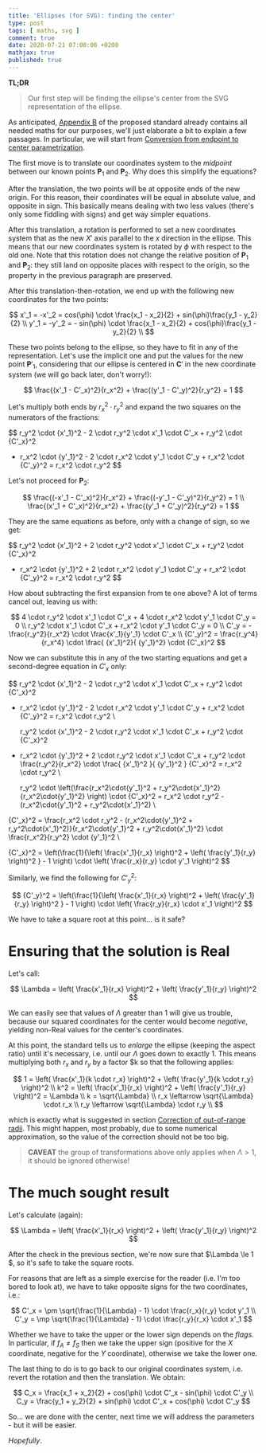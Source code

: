 ```yaml
---
title: 'Ellipses (for SVG): finding the center'
type: post
tags: [ maths, svg ]
comment: true
date: 2020-07-21 07:00:00 +0200
mathjax: true
published: true
---
```


**TL;DR**

> Our first step will be finding the ellipse's center from the SVG
> representation of the ellipse.

As anticipated, [Appendix B][] of the proposed standard already contains
all needed maths for our purposes, we'll just elaborate a bit to explain
a few passages. In particular, we will start from [Conversion from
endpoint to center parametrization][].

The first move is to translate our coordinates system to the *midpoint*
between our known points $\mathbf{P}_1$ and $\mathbf{P}_2$. Why does
this simplify the equations?

After the translation, the two points will be at opposite ends of the
new origin. For this reason, their coordinates will be equal in absolute
value, and opposite in sign. This basically means dealing with two less
values (there's only some fiddling with signs) and get way simpler
equations.

After this translation, a rotation is performed to set a new coordinates
system that as the new $X'$ axis parallel to the *x* direction in the
ellipse. This means that our new coordinates system is rotated by $\phi$
with respect to the old one. Note that this rotation does not change the
relative position of $\mathbf{P}_1$ and $\mathbf{P}_2$: they still land
on opposite places with respect to the origin, so the property in the
previous paragraph are preserved.

After this translation-then-rotation, we end up with the following new
coordinates for the two points:

$$
x'_1 = -x'_2 =  cos(\phi) \cdot \frac{x_1 - x_2}{2} + sin(\phi)\frac{y_1 - y_2}{2} \\
y'_1 = -y'_2 = - sin(\phi) \cdot \frac{x_1 - x_2}{2} + cos(\phi)\frac{y_1 - y_2}{2} \\
$$

These two points belong to the ellipse, so they have to fit in any of
the representation. Let's use the implicit one and put the values for
the new point $\mathbf{P}'_1$, considering that our ellipse is
centered in $\mathbf{C}'$ in the new coordinate system (we will go back
later, don't worry!):

$$
\frac{(x'_1 - C'_x)^2}{r_x^2} + \frac{(y'_1 - C'_y)^2}{r_y^2} = 1
$$

Let's multiply both ends by $r_x^2\cdot r_y^2$ and expand the two
squares on the numerators of the fractions:

$$
  r_y^2 \cdot {x'_1}^2 - 2 \cdot r_y^2 \cdot x'_1 \cdot C'_x + r_y^2 \cdot {C'_x}^2
+ r_x^2 \cdot {y'_1}^2 - 2 \cdot r_x^2 \cdot y'_1 \cdot C'_y + r_x^2 \cdot {C'_y}^2
= r_x^2 \cdot r_y^2
$$

Let's not proceed for $\mathbf{P}_2$:

$$
\frac{(-x'_1 - C'_x)^2}{r_x^2} + \frac{(-y'_1 - C'_y)^2}{r_y^2} = 1 \\
\frac{(x'_1 + C'_x)^2}{r_x^2} + \frac{(y'_1 + C'_y)^2}{r_y^2} = 1
$$

They are the same equations as before, only with a change of sign, so we
get:

$$
  r_y^2 \cdot {x'_1}^2 + 2 \cdot r_y^2 \cdot x'_1 \cdot C'_x + r_y^2 \cdot {C'_x}^2
+ r_x^2 \cdot {y'_1}^2 + 2 \cdot r_x^2 \cdot y'_1 \cdot C'_y + r_x^2 \cdot {C'_y}^2
= r_x^2 \cdot r_y^2
$$

How about subtracting the first expansion from te one above? A lot of
terms cancel out, leaving us with:

$$
  4 \cdot r_y^2 \cdot x'_1 \cdot C'_x + 4 \cdot r_x^2 \cdot y'_1 \cdot C'_y = 0  \\
          r_y^2 \cdot x'_1 \cdot C'_x +         r_x^2 \cdot y'_1 \cdot C'_y = 0  \\
    C'_y = -\frac{r_y^2}{r_x^2} \cdot \frac{x'_1}{y'_1} \cdot C'_x  \\
    {C'_y}^2 = \frac{r_y^4}{r_x^4} \cdot \frac{ {x'_1}^2}{ {y'_1}^2} \cdot {C'_x}^2
$$

Now we can substitute this in any of the two starting equations and get
a second-degree equation in $C'_x$ only:

$$
  r_y^2 \cdot {x'_1}^2 - 2 \cdot r_y^2 \cdot x'_1 \cdot C'_x + r_y^2 \cdot {C'_x}^2
+ r_x^2 \cdot {y'_1}^2 - 2 \cdot r_x^2 \cdot y'_1 \cdot C'_y + r_x^2 \cdot {C'_y}^2
= r_x^2 \cdot r_y^2 \\

  r_y^2 \cdot {x'_1}^2 - 2 \cdot r_y^2 \cdot x'_1 \cdot C'_x + r_y^2 \cdot {C'_x}^2
+ r_x^2 \cdot {y'_1}^2 + 2 \cdot r_y^2 \cdot x'_1 \cdot C'_x + 
        r_y^2 \cdot \frac{r_y^2}{r_x^2} \cdot \frac{ {x'_1}^2 }{ {y'_1}^2 } {C'_x}^2 
= r_x^2 \cdot r_y^2 \\


  r_y^2 \cdot \left(\frac{r_x^2\cdot{y'_1}^2 + r_y^2\cdot{x'_1}^2}{r_x^2\cdot{y'_1}^2} \right) \cdot {C'_x}^2
= r_x^2 \cdot r_y^2 - (r_x^2\cdot{y'_1}^2 + r_y^2\cdot{x'_1}^2) \\

{C'_x}^2
= \frac{r_x^2 \cdot r_y^2 - (r_x^2\cdot{y'_1}^2 + r_y^2\cdot{x'_1}^2)}{r_x^2\cdot{y'_1}^2 + r_y^2\cdot{x'_1}^2}
    \cdot \frac{r_x^2}{r_y^2} \cdot {y'_1}^2 \\

{C'_x}^2
= \left(\frac{1}{\left( \frac{x'_1}{r_x} \right)^2 + \left( \frac{y'_1}{r_y} \right)^2 } - 1 \right)
    \cdot \left( \frac{r_x}{r_y} \cdot y'_1 \right)^2
$$

Similarly, we find the following for ${C'_y}^2$:

$$
{C'_y}^2
= \left(\frac{1}{\left( \frac{x'_1}{r_x} \right)^2 + \left( \frac{y'_1}{r_y} \right)^2 } - 1 \right)
    \cdot \left( \frac{r_y}{r_x} \cdot x'_1 \right)^2
$$

We have to take a square root at this point... is it safe?


# Ensuring that the solution is Real

Let's call:

$$
\Lambda = \left( \frac{x'_1}{r_x} \right)^2 + \left( \frac{y'_1}{r_y} \right)^2
$$

We can easily see that values of $\Lambda$ greater than $1$ will give us
trouble, because our squared coordinates for the center would become
*negative*, yielding non-Real values for the center's coordinates.

At this point, the standard tells us to *enlarge* the ellipse (keeping
the aspect ratio) until it's necessary, i.e. until our $\Lambda$ goes
down to exactly $1$. This means multiplying both $r_x$ and $r_y$ by a
factor $k so that the following applies:

$$
1 = \left( \frac{x'_1}{k \cdot r_x} \right)^2 + \left( \frac{y'_1}{k \cdot r_y} \right)^2 \\
k^2 = \left( \frac{x'_1}{r_x} \right)^2 + \left( \frac{y'_1}{r_y} \right)^2 = \Lambda \\
k = \sqrt{\Lambda} \\
r_x \leftarrow \sqrt{\Lambda} \cdot r_x \\
r_y \leftarrow \sqrt{\Lambda} \cdot r_y \\
$$

which is exactly what is suggested in section [Correction of
out-of-range radii][]. This might happen, most probably, due to some
numerical approximation, so the value of the correction should not be
too big.

> **CAVEAT** the group of transformations above only applies when
> $\Lambda > 1$, it should be ignored otherwise!

# The much sought result

Let's calculate (again):

$$
\Lambda = \left( \frac{x'_1}{r_x} \right)^2 + \left( \frac{y'_1}{r_y} \right)^2
$$

After the check in the previous section, we're now sure that $\Lambda
\le 1 $, so it's safe to take the square roots.

For reasons that are left as a simple exercise for the reader (i.e. I'm
too bored to look at), we have to take opposite signs for the two
coordinates, i.e.:

$$
C'_x = \pm \sqrt{\frac{1}{\Lambda} - 1} \cdot \frac{r_x}{r_y} \cdot y'_1 \\
C'_y = \mp \sqrt{\frac{1}{\Lambda} - 1} \cdot \frac{r_y}{r_x} \cdot x'_1
$$

Whether we have to take the upper or the lower sign depends on the
*flags*. In particular, if $f_A \ne f_S$ then we take the upper sign
(positive for the $X$ coordinate, negative for the $Y$ coordinate),
otherwise we take the lower one.

The last thing to do is to go back to our original coordinates system,
i.e. revert the rotation and then the translation. We obtain:

$$
C_x = \frac{x_1 + x_2}{2} + cos(\phi) \cdot C'_x - sin(\phi) \cdot C'_y \\
C_y = \frac{y_1 + y_2}{2} + sin(\phi) \cdot C'_x + cos(\phi) \cdot C'_y
$$

So... we are done with the center, next time we will address the
parameters - but it will be easier.

*Hopefully*.

[Appendix B]: https://www.w3.org/TR/SVG/implnote.html#ArcConversionEndpointToCenter
[Conversion from endpoint to center parametrization]: https://www.w3.org/TR/SVG/implnote.html#ArcConversionEndpointToCenter
[Correction of out-of-range radii]: https://www.w3.org/TR/SVG/implnote.html#ArcCorrectionOutOfRangeRadii
